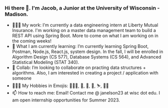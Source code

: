 ### Hi there 👋. I'm Jacob, a Junior at the University of Wisconsin - Madison. 

- 👨🏼‍💻 My work: I’m currently a data engineering intern at Liberty Mutual Insurance. I'm working on a master data management team to build a REST API using Spring Boot. More to come on what I am working on in the coming weeks!
- 📒 What I am currently learning: I’m currently learning Spring Boot, Postman, Node.js, React.js, system design. In the fall, I will be enrolled in Algorithm Design (CS 577), Database Systems (CS 564), and Advanced Statistical Modeling (STAT 340).
- 👯 Collab: I’m looking to collaborate on practing data structures + algorithms. Also, I am interested in creating a project / application with someone
- 🚵🏻‍♂️ My Hobbies in Emojis: 👨🏼‍💻, 🥘, 🧋, 🏸, ⛷, 🧗🏻
- 📫 How to reach me: Email! Contact me @ janelson23 at wisc dot edu. I am open internship opportunities for Summer 2023.
